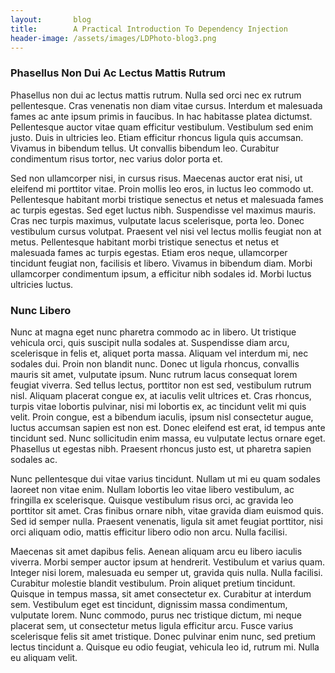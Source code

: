 ```yaml
---
layout:       blog
title:        A Practical Introduction To Dependency Injection
header-image: /assets/images/LDPhoto-blog3.png
---
```


### Phasellus Non Dui Ac Lectus Mattis Rutrum

Phasellus non dui ac lectus mattis rutrum. Nulla sed orci nec ex rutrum pellentesque. Cras venenatis non diam vitae cursus. Interdum et malesuada fames ac ante ipsum primis in faucibus. In hac habitasse platea dictumst. Pellentesque auctor vitae quam efficitur vestibulum. Vestibulum sed enim justo. Duis in ultricies leo. Etiam efficitur rhoncus ligula quis accumsan. Vivamus in bibendum tellus. Ut convallis bibendum leo. Curabitur condimentum risus tortor, nec varius dolor porta et.

Sed non ullamcorper nisi, in cursus risus. Maecenas auctor erat nisi, ut eleifend mi porttitor vitae. Proin mollis leo eros, in luctus leo commodo ut. Pellentesque habitant morbi tristique senectus et netus et malesuada fames ac turpis egestas. Sed eget luctus nibh. Suspendisse vel maximus mauris. Cras nec turpis maximus, vulputate lacus scelerisque, porta leo. Donec vestibulum cursus volutpat. Praesent vel nisi vel lectus mollis feugiat non at metus. Pellentesque habitant morbi tristique senectus et netus et malesuada fames ac turpis egestas. Etiam eros neque, ullamcorper tincidunt feugiat non, facilisis et libero. Vivamus in bibendum diam. Morbi ullamcorper condimentum ipsum, a efficitur nibh sodales id. Morbi luctus ultricies luctus.

### Nunc Libero

Nunc at magna eget nunc pharetra commodo ac in libero. Ut tristique vehicula orci, quis suscipit nulla sodales at. Suspendisse diam arcu, scelerisque in felis et, aliquet porta massa. Aliquam vel interdum mi, nec sodales dui. Proin non blandit nunc. Donec ut ligula rhoncus, convallis mauris sit amet, vulputate ipsum. Nunc rutrum lacus consequat lorem feugiat viverra. Sed tellus lectus, porttitor non est sed, vestibulum rutrum nisl. Aliquam placerat congue ex, at iaculis velit ultrices et. Cras rhoncus, turpis vitae lobortis pulvinar, nisi mi lobortis ex, ac tincidunt velit mi quis velit. Proin congue, est a bibendum iaculis, ipsum nisl consectetur augue, luctus accumsan sapien est non est. Donec eleifend est erat, id tempus ante tincidunt sed. Nunc sollicitudin enim massa, eu vulputate lectus ornare eget. Phasellus ut egestas nibh. Praesent rhoncus justo est, ut pharetra sapien sodales ac.

Nunc pellentesque dui vitae varius tincidunt. Nullam ut mi eu quam sodales laoreet non vitae enim. Nullam lobortis leo vitae libero vestibulum, ac fringilla ex scelerisque. Quisque vestibulum risus orci, ac gravida leo porttitor sit amet. Cras finibus ornare nibh, vitae gravida diam euismod quis. Sed id semper nulla. Praesent venenatis, ligula sit amet feugiat porttitor, nisi orci aliquam odio, mattis efficitur libero odio non arcu. Nulla facilisi.

Maecenas sit amet dapibus felis. Aenean aliquam arcu eu libero iaculis viverra. Morbi semper auctor ipsum at hendrerit. Vestibulum et varius quam. Integer nisi lorem, malesuada eu semper ut, gravida quis nulla. Nulla facilisi. Curabitur molestie blandit vestibulum. Proin aliquet pretium tincidunt. Quisque in tempus massa, sit amet consectetur ex. Curabitur at interdum sem. Vestibulum eget est tincidunt, dignissim massa condimentum, vulputate lorem. Nunc commodo, purus nec tristique dictum, mi neque placerat sem, ut consectetur metus ligula efficitur arcu. Fusce varius scelerisque felis sit amet tristique. Donec pulvinar enim nunc, sed pretium lectus tincidunt a. Quisque eu odio feugiat, vehicula leo id, rutrum mi. Nulla eu aliquam velit.
